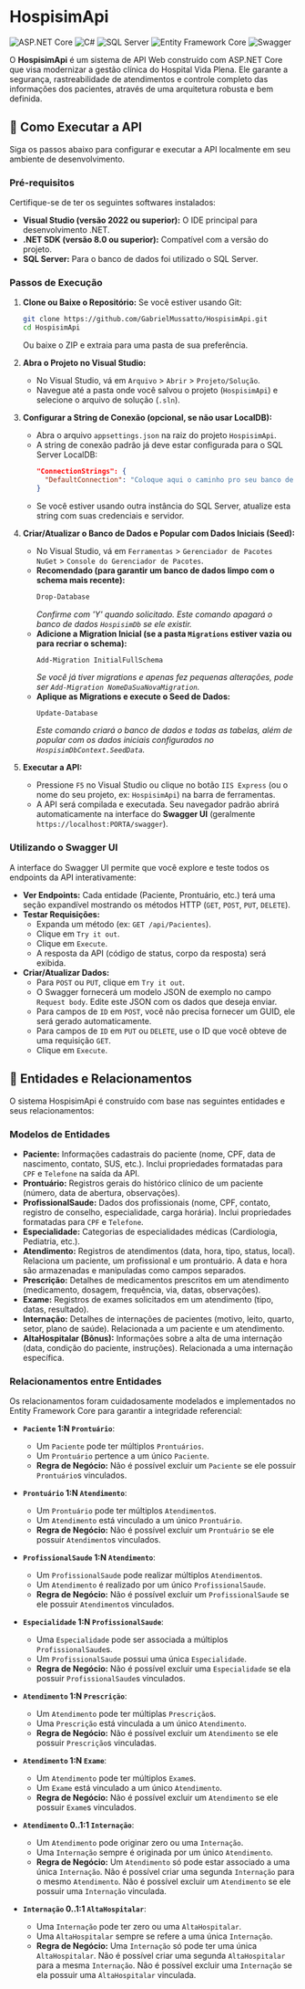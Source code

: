 # HospisimApi

![ASP.NET Core](https://img.shields.io/badge/ASP.NET-Core-69207D?style=for-the-badge&logo=dotnet)
![C#](https://img.shields.io/badge/C%23-239120?style=for-the-badge&logo=c-sharp)
![SQL Server](https://img.shields.io/badge/SQL_Server-CC2927?style=for-the-badge&logo=microsoft-sql-server)
![Entity Framework Core](https://img.shields.io/badge/Entity_Framework-69207D?style=for-the-badge&logo=dotnet)
![Swagger](https://img.shields.io/badge/Swagger-85EA2D?style=for-the-badge&logo=swagger)

O **HospisimApi** é um sistema de API Web construído com ASP.NET Core que visa modernizar a gestão clínica do Hospital Vida Plena. Ele garante a segurança, rastreabilidade de atendimentos e controle completo das informações dos pacientes, através de uma arquitetura robusta e bem definida.

## 🚀 Como Executar a API

Siga os passos abaixo para configurar e executar a API localmente em seu ambiente de desenvolvimento.

### Pré-requisitos

Certifique-se de ter os seguintes softwares instalados:

* **Visual Studio (versão 2022 ou superior):** O IDE principal para desenvolvimento .NET.
* **.NET SDK (versão 8.0 ou superior):** Compatível com a versão do projeto.
* **SQL Server:** Para o banco de dados foi utilizado o SQL Server.

### Passos de Execução

1.  **Clone ou Baixe o Repositório:**
    Se você estiver usando Git:
    ```bash
    git clone https://github.com/GabrielMussatto/HospisimApi.git
    cd HospisimApi
    ```
    Ou baixe o ZIP e extraia para uma pasta de sua preferência.

2.  **Abra o Projeto no Visual Studio:**
    * No Visual Studio, vá em `Arquivo` > `Abrir` > `Projeto/Solução`.
    * Navegue até a pasta onde você salvou o projeto (`HospisimApi`) e selecione o arquivo de solução (`.sln`).

3.  **Configurar a String de Conexão (opcional, se não usar LocalDB):**
    * Abra o arquivo `appsettings.json` na raiz do projeto `HospisimApi`.
    * A string de conexão padrão já deve estar configurada para o SQL Server LocalDB:
        ```json
        "ConnectionStrings": {
          "DefaultConnection": "Coloque aqui o caminho pro seu banco de dados"
        }
        ```
    * Se você estiver usando outra instância do SQL Server, atualize esta string com suas credenciais e servidor.

4.  **Criar/Atualizar o Banco de Dados e Popular com Dados Iniciais (Seed):**
    * No Visual Studio, vá em `Ferramentas` > `Gerenciador de Pacotes NuGet` > `Console do Gerenciador de Pacotes`.
    * **Recomendado (para garantir um banco de dados limpo com o schema mais recente):**
        ```powershell
        Drop-Database
        ```
        *Confirme com 'Y' quando solicitado. Este comando apagará o banco de dados `HospisimDb` se ele existir.*
    * **Adicione a Migration Inicial (se a pasta `Migrations` estiver vazia ou para recriar o schema):**
        ```powerspowershell
        Add-Migration InitialFullSchema
        ```
        *Se você já tiver migrations e apenas fez pequenas alterações, pode ser `Add-Migration NomeDaSuaNovaMigration`.*
    * **Aplique as Migrations e execute o Seed de Dados:**
        ```powershell
        Update-Database
        ```
        *Este comando criará o banco de dados e todas as tabelas, além de popular com os dados iniciais configurados no `HospisimDbContext.SeedData`.*

5.  **Executar a API:**
    * Pressione `F5` no Visual Studio ou clique no botão `IIS Express` (ou o nome do seu projeto, ex: `HospisimApi`) na barra de ferramentas.
    * A API será compilada e executada. Seu navegador padrão abrirá automaticamente na interface do **Swagger UI** (geralmente `https://localhost:PORTA/swagger`).

### Utilizando o Swagger UI

A interface do Swagger UI permite que você explore e teste todos os endpoints da API interativamente:

* **Ver Endpoints:** Cada entidade (Paciente, Prontuário, etc.) terá uma seção expandível mostrando os métodos HTTP (`GET`, `POST`, `PUT`, `DELETE`).
* **Testar Requisições:**
    * Expanda um método (ex: `GET /api/Pacientes`).
    * Clique em `Try it out`.
    * Clique em `Execute`.
    * A resposta da API (código de status, corpo da resposta) será exibida.
* **Criar/Atualizar Dados:**
    * Para `POST` ou `PUT`, clique em `Try it out`.
    * O Swagger fornecerá um modelo JSON de exemplo no campo `Request body`. Edite este JSON com os dados que deseja enviar.
    * Para campos de `ID` em `POST`, você não precisa fornecer um GUID, ele será gerado automaticamente.
    * Para campos de `ID` em `PUT` ou `DELETE`, use o ID que você obteve de uma requisição `GET`.
    * Clique em `Execute`.

## 🤝 Entidades e Relacionamentos

O sistema HospisimApi é construído com base nas seguintes entidades e seus relacionamentos:

### Modelos de Entidades

* **Paciente:** Informações cadastrais do paciente (nome, CPF, data de nascimento, contato, SUS, etc.). Inclui propriedades formatadas para `CPF` e `Telefone` na saída da API.
* **Prontuário:** Registros gerais do histórico clínico de um paciente (número, data de abertura, observações).
* **ProfissionalSaude:** Dados dos profissionais (nome, CPF, contato, registro de conselho, especialidade, carga horária). Inclui propriedades formatadas para `CPF` e `Telefone`.
* **Especialidade:** Categorias de especialidades médicas (Cardiologia, Pediatria, etc.).
* **Atendimento:** Registros de atendimentos (data, hora, tipo, status, local). Relaciona um paciente, um profissional e um prontuário. A data e hora são armazenadas e manipuladas como campos separados.
* **Prescrição:** Detalhes de medicamentos prescritos em um atendimento (medicamento, dosagem, frequência, via, datas, observações).
* **Exame:** Registros de exames solicitados em um atendimento (tipo, datas, resultado).
* **Internação:** Detalhes de internações de pacientes (motivo, leito, quarto, setor, plano de saúde). Relacionada a um paciente e um atendimento.
* **AltaHospitalar (Bônus):** Informações sobre a alta de uma internação (data, condição do paciente, instruções). Relacionada a uma internação específica.

### Relacionamentos entre Entidades

Os relacionamentos foram cuidadosamente modelados e implementados no Entity Framework Core para garantir a integridade referencial:

* **`Paciente` 1:N `Prontuário`**:
    * Um `Paciente` pode ter múltiplos `Prontuários`.
    * Um `Prontuário` pertence a um único `Paciente`.
    * **Regra de Negócio:** Não é possível excluir um `Paciente` se ele possuir `Prontuário`s vinculados.

* **`Prontuário` 1:N `Atendimento`**:
    * Um `Prontuário` pode ter múltiplos `Atendimento`s.
    * Um `Atendimento` está vinculado a um único `Prontuário`.
    * **Regra de Negócio:** Não é possível excluir um `Prontuário` se ele possuir `Atendimento`s vinculados.

* **`ProfissionalSaude` 1:N `Atendimento`**:
    * Um `ProfissionalSaude` pode realizar múltiplos `Atendimento`s.
    * Um `Atendimento` é realizado por um único `ProfissionalSaude`.
    * **Regra de Negócio:** Não é possível excluir um `ProfissionalSaude` se ele possuir `Atendimento`s vinculados.

* **`Especialidade` 1:N `ProfissionalSaude`**:
    * Uma `Especialidade` pode ser associada a múltiplos `ProfissionalSaude`s.
    * Um `ProfissionalSaude` possui uma única `Especialidade`.
    * **Regra de Negócio:** Não é possível excluir uma `Especialidade` se ela possuir `ProfissionalSaude`s vinculados.

* **`Atendimento` 1:N `Prescrição`**:
    * Um `Atendimento` pode ter múltiplas `Prescrição`s.
    * Uma `Prescrição` está vinculada a um único `Atendimento`.
    * **Regra de Negócio:** Não é possível excluir um `Atendimento` se ele possuir `Prescrição`s vinculadas.

* **`Atendimento` 1:N `Exame`**:
    * Um `Atendimento` pode ter múltiplos `Exame`s.
    * Um `Exame` está vinculado a um único `Atendimento`.
    * **Regra de Negócio:** Não é possível excluir um `Atendimento` se ele possuir `Exame`s vinculados.

* **`Atendimento` 0..1:1 `Internação`**:
    * Um `Atendimento` pode originar zero ou uma `Internação`.
    * Uma `Internação` sempre é originada por um único `Atendimento`.
    * **Regra de Negócio:** Um `Atendimento` só pode estar associado a uma única `Internação`. Não é possível criar uma segunda `Internação` para o mesmo `Atendimento`. Não é possível excluir um `Atendimento` se ele possuir uma `Internação` vinculada.

* **`Internação` 0..1:1 `AltaHospitalar`**:
    * Uma `Internação` pode ter zero ou uma `AltaHospitalar`.
    * Uma `AltaHospitalar` sempre se refere a uma única `Internação`.
    * **Regra de Negócio:** Uma `Internação` só pode ter uma única `AltaHospitalar`. Não é possível criar uma segunda `AltaHospitalar` para a mesma `Internação`. Não é possível excluir uma `Internação` se ela possuir uma `AltaHospitalar` vinculada.
